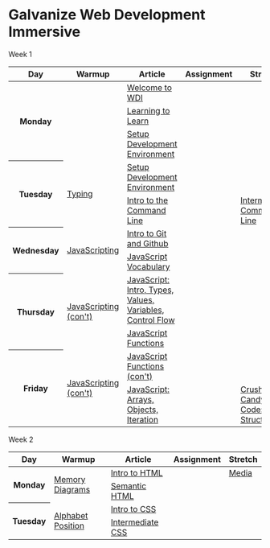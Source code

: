 # Galvanize Web Development Immersive

<!-- BEGIN SCHEDULE -->
Week 1

<table style="width: 100%">
  <thead>
    <tr>
      <th>Day</th>
      <th>Warmup</th>
      <th>Article</th>
      <th>Assignment</th>
      <th>Stretch</th>
    </tr>
  </thead>
  <tbody>
    <tr>
      <th rowspan="3">Monday</th>
      <td rowspan="3">
      </td>
      <td><a href="https://docs.google.com/presentation/d/154ou9yQJNcVcVehD6vqaKjGbCKhFb2xK85toqniWaa8/edit#slide=id.g108a6e17ae_0_112">Welcome to WDI</a>
      </td>
      <td>
      </td>
      <td>
      </td>
    </tr>
    <tr>
      <td><a href="Misc/Learning to Learn.md">Learning to Learn</a>
      </td>
      <td>
      </td>
      <td>
      </td>
    </tr>
    <tr>
      <td><a href="Development Environment/README.md">Setup Development Environment</a>
      </td>
      <td>
      </td>
      <td>
      </td>
    </tr>
    <tr>
      <th rowspan="2">Tuesday</th>
      <td rowspan="2"><a href="Misc/Typing.md">Typing</a>
      </td>
      <td><a href="Development Environment/README.md">Setup Development Environment</a>
      </td>
      <td>
      </td>
      <td>
      </td>
    </tr>
    <tr>
      <td><a href="Misc/Command Line.md">Intro to the Command Line</a>
      </td>
      <td>
      </td>
      <td><a href="Misc/Intermediate Command Line.md">Intermediate Command Line</a>
      </td>
    </tr>
    <tr>
      <th rowspan="2">Wednesday</th>
      <td rowspan="2"><a href="https://github.com/sethvincent/javascripting">JavaScripting</a>
      </td>
      <td><a href="Misc/Intro to Git.md">Intro to Git and Github</a>
      </td>
      <td>
      </td>
      <td>
      </td>
    </tr>
    <tr>
      <td><a href="JavaScript/Vocabulary.md">JavaScript Vocabulary</a>
      </td>
      <td>
      </td>
      <td>
      </td>
    </tr>
    <tr>
      <th rowspan="2">Thursday</th>
      <td rowspan="2"><a href="https://github.com/sethvincent/javascripting">JavaScripting (con't)</a>
      </td>
      <td><a href="JavaScript/Intro.md">JavaScript: Intro, Types, Values, Variables, Control Flow</a>
      </td>
      <td>
      </td>
      <td>
      </td>
    </tr>
    <tr>
      <td><a href="JavaScript/Functions.md">JavaScript Functions</a>
      </td>
      <td>
      </td>
      <td>
      </td>
    </tr>
    <tr>
      <th rowspan="2">Friday</th>
      <td rowspan="2"><a href="https://github.com/sethvincent/javascripting">JavaScripting (con't)</a>
      </td>
      <td><a href="JavaScript/Functions.md">JavaScript Functions (con't)</a>
      </td>
      <td>
      </td>
      <td>
      </td>
    </tr>
    <tr>
      <td><a href="JavaScript/Arrays-Objects-Iteration.md">JavaScript: Arrays, Objects, Iteration</a>
      </td>
      <td>
      </td>
      <td><a href="https://github.com/gSchool/ccf-data-structures">Crushing Candy Code: Data Structures</a>
      </td>
    </tr>
  </tbody>
</table>


Week 2

<table style="width: 100%">
  <thead>
    <tr>
      <th>Day</th>
      <th>Warmup</th>
      <th>Article</th>
      <th>Assignment</th>
      <th>Stretch</th>
    </tr>
  </thead>
  <tbody>
    <tr>
      <th rowspan="2">Monday</th>
      <td rowspan="2"><a href="JavaScript/Memory Diagrams.md">Memory Diagrams</a>
      </td>
      <td><a href="HTML/Intro.md">Intro to HTML</a>
      </td>
      <td>
      </td>
      <td><a href="HTML/Media.md">Media</a>
      </td>
    </tr>
    <tr>
      <td><a href="HTML/Semantic.md">Semantic HTML</a>
      </td>
      <td>
      </td>
      <td>
      </td>
    </tr>
    <tr>
      <th rowspan="2">Tuesday</th>
      <td rowspan="2"><a href="https://github.com/gSchool/g26-challenges-so-far/blob/master/w2/w2-f-replace-with-alphabet-position/w2-f-replace-with-alphabet-position.js">Alphabet Position</a>
      </td>
      <td><a href="CSS/Intro.md">Intro to CSS</a>
      </td>
      <td>
      </td>
      <td>
      </td>
    </tr>
    <tr>
      <td><a href="CSS/Intermediate.md">Intermediate CSS</a>
      </td>
      <td>
      </td>
      <td>
      </td>
    </tr>
  </tbody>
</table>
<!-- END SCHEDULE -->
